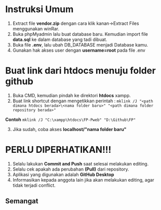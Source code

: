 # Instruksi Umum

1. Extract file **vendor.zip** dengan cara klik kanan->Extract Files menggunakan winRar.
2. Buka phpMyadmin lalu buat database baru. Kemudian import file **data.sql** ke dalam database yang tadi dibuat.
3. Buka file **.env**, lalu ubah DB_DATABASE menjadi Database kamu.
4. Gunakan hak akses user dengan **username=root** pada file .env

# Buat link dari htdocs menuju folder github

1. Buka CMD, kemudian pindah ke direktori **htdocs** xampp.
2. Buat link shortcut dengan mengetikkan perintah : `mklink /J "<path dimana htdocs berada>\<nama folder baru>" "<path dimana folder repository berada>"`

**Contoh**
`mklink /J "C:\xampp\htdocs\FP-Pweb" "D:\Github\FP"`

3. Jika sudah, coba akses **localhost/"nama folder baru"**

# PERLU DIPERHATIKAN!!!

1. Selalu lakukan **Commit and Push** saat selesai melakukan editing.
2. Selalu cek apakah ada perubahan **(Pull)** dari repository.
3. Aplikasi yang digunakan adalah **GitHub Desktop**
4. Informasikan kepada anggota lain jika akan melakukan editing, agar tidak terjadi conflict.

## Semangat
